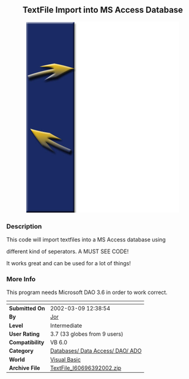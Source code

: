 ﻿<div align="center">

## TextFile Import into MS Access Database

<img src="bg.jpg">
</div>

### Description

This code will import textfiles into a MS Access database using

different kind of seperators. A MUST SEE CODE!

It works great and can be used for a lot of things!
 
### More Info
 
This program needs Microsoft DAO 3.6 in order to work correct.


<span>             |<span>
---                |---
**Submitted On**   |2002-03-09 12:38:54
**By**             |[Jor](https://github.com/Planet-Source-Code/PSCIndex/blob/master/ByAuthor/jor.md)
**Level**          |Intermediate
**User Rating**    |3.7 (33 globes from 9 users)
**Compatibility**  |VB 6\.0
**Category**       |[Databases/ Data Access/ DAO/ ADO](https://github.com/Planet-Source-Code/PSCIndex/blob/master/ByCategory/databases-data-access-dao-ado__1-6.md)
**World**          |[Visual Basic](https://github.com/Planet-Source-Code/PSCIndex/blob/master/ByWorld/visual-basic.md)
**Archive File**   |[TextFile\_I60696392002\.zip](https://github.com/Planet-Source-Code/jor-textfile-import-into-ms-access-database__1-32490/archive/master.zip)








